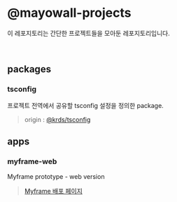# @mayowall-projects

이 레포지토리는 간단한 프로젝트들을 모아둔 레포지토리입니다.

<br/>

## packages

### tsconfig

프로젝트 전역에서 공유할 tsconfig 설정을 정의한 package.

> origin : [@krds/tsconfig](https://github.com/dev2820/krds-implements)

## apps

### myframe-web

Myframe prototype - web version

> [Myframe 배포 페이지](https://myframe-web.vercel.app/)
